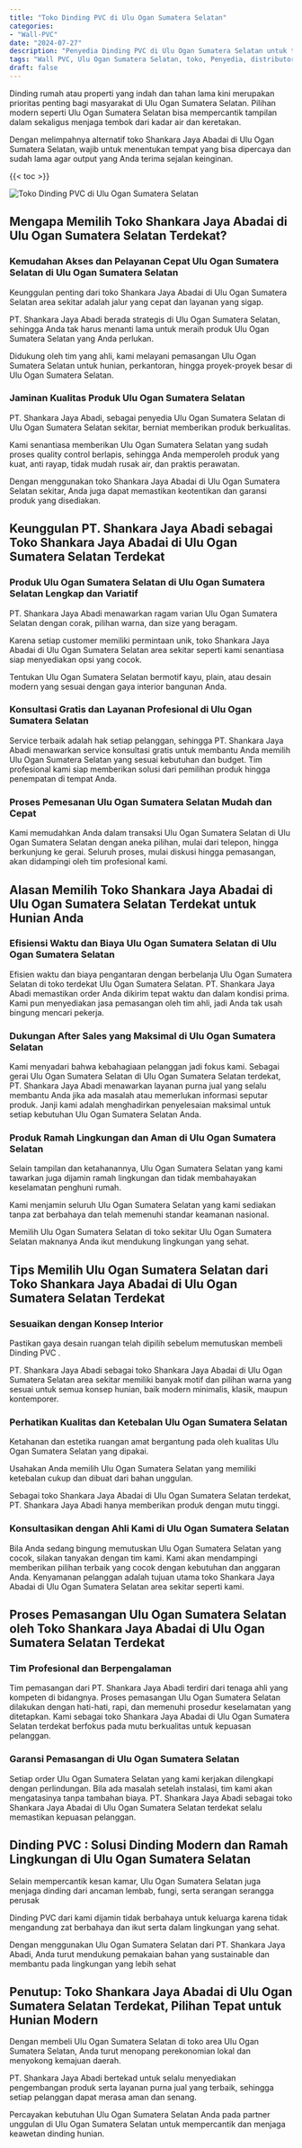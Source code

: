 ```yaml
---
title: "Toko Dinding PVC di Ulu Ogan Sumatera Selatan"
categories: 
- "Wall-PVC"
date: "2024-07-27"
description: "Penyedia Dinding PVC di Ulu Ogan Sumatera Selatan untuk tempat tinggal, kantor, serta ritel. Material unggulan, beragam motif, warna menarik, dengan layanan instalasi oleh tenaga ahli berpengalaman serta jaminan resmi!|Layanan penjualan Dinding PVC di Ulu Ogan Sumatera Selatan bagi kebutuhan rumah, office, atau gerai, dengan panel unggulan dan instalasi oleh tim berpengalaman serta kepastian resmi.|Pilihan Dinding PVC di Ulu Ogan Sumatera Selatan yang terpercaya untuk tempat tinggal, office, serta ritel, bersama panel terbaik dan instalasi ditangani oleh teknisi ahli serta kepastian resmi.|Penyediaan Dinding PVC di Ulu Ogan Sumatera Selatan untuk hunian, kantor, serta gerai, dengan panel terbaik dan penempatan dikerjakan oleh tenaga ahli ahli, dilengkapi dengan jaminan resmi.}"
tags: "Wall PVC, Ulu Ogan Sumatera Selatan, toko, Penyedia, distributor"
draft: false
---
```


Dinding rumah atau properti yang indah dan tahan lama kini merupakan prioritas penting bagi masyarakat di Ulu Ogan Sumatera Selatan. Pilihan modern seperti Ulu Ogan Sumatera Selatan bisa mempercantik tampilan dalam sekaligus menjaga tembok dari kadar air dan keretakan.

Dengan melimpahnya alternatif toko Shankara Jaya Abadai di Ulu Ogan Sumatera Selatan, wajib untuk menentukan tempat yang bisa dipercaya dan sudah lama agar output yang Anda terima sejalan keinginan.

{{< toc >}}

![Toko Dinding PVC di Ulu Ogan Sumatera Selatan](/images/Wall-PVC/Toko-Dinding-PVC-di-Ulu-Ogan-Sumatera-Selatan.png)


## Mengapa Memilih Toko Shankara Jaya Abadai di Ulu Ogan Sumatera Selatan Terdekat?

### Kemudahan Akses dan Pelayanan Cepat Ulu Ogan Sumatera Selatan di Ulu Ogan Sumatera Selatan

Keunggulan penting dari toko Shankara Jaya Abadai di Ulu Ogan Sumatera Selatan area sekitar adalah jalur yang cepat dan layanan yang sigap.

PT. Shankara Jaya Abadi berada strategis di Ulu Ogan Sumatera Selatan, sehingga Anda tak harus menanti lama untuk meraih produk Ulu Ogan Sumatera Selatan yang Anda perlukan.

Didukung oleh tim yang ahli, kami melayani pemasangan Ulu Ogan Sumatera Selatan untuk hunian, perkantoran, hingga proyek-proyek besar di Ulu Ogan Sumatera Selatan.

### Jaminan Kualitas Produk Ulu Ogan Sumatera Selatan

PT. Shankara Jaya Abadi, sebagai penyedia Ulu Ogan Sumatera Selatan di Ulu Ogan Sumatera Selatan sekitar, berniat memberikan produk berkualitas.

Kami senantiasa memberikan Ulu Ogan Sumatera Selatan yang sudah proses quality control berlapis, sehingga Anda memperoleh produk yang kuat, anti rayap, tidak mudah rusak air, dan praktis perawatan.

Dengan menggunakan toko Shankara Jaya Abadai di Ulu Ogan Sumatera Selatan sekitar, Anda juga dapat memastikan keotentikan dan garansi produk yang disediakan.

## Keunggulan PT. Shankara Jaya Abadi sebagai Toko Shankara Jaya Abadai di Ulu Ogan Sumatera Selatan Terdekat

### Produk Ulu Ogan Sumatera Selatan di Ulu Ogan Sumatera Selatan Lengkap dan Variatif

PT. Shankara Jaya Abadi menawarkan ragam varian Ulu Ogan Sumatera Selatan dengan corak, pilihan warna, dan size yang beragam.

Karena setiap customer memiliki permintaan unik, toko Shankara Jaya Abadai di Ulu Ogan Sumatera Selatan area sekitar seperti kami senantiasa siap menyediakan opsi yang cocok.

Tentukan Ulu Ogan Sumatera Selatan bermotif kayu, plain, atau desain modern yang sesuai dengan gaya interior bangunan Anda.

### Konsultasi Gratis dan Layanan Profesional di Ulu Ogan Sumatera Selatan

Service terbaik adalah hak setiap pelanggan, sehingga PT. Shankara Jaya Abadi menawarkan service konsultasi gratis untuk membantu Anda memilih Ulu Ogan Sumatera Selatan yang sesuai kebutuhan dan budget. Tim profesional kami siap memberikan solusi dari pemilihan produk hingga penempatan di tempat Anda.

### Proses Pemesanan Ulu Ogan Sumatera Selatan Mudah dan Cepat

Kami memudahkan Anda dalam transaksi Ulu Ogan Sumatera Selatan di Ulu Ogan Sumatera Selatan dengan aneka pilihan, mulai dari telepon, hingga berkunjung ke gerai. Seluruh proses, mulai diskusi hingga pemasangan, akan didampingi oleh tim profesional kami.

## Alasan Memilih Toko Shankara Jaya Abadai di Ulu Ogan Sumatera Selatan Terdekat untuk Hunian Anda

### Efisiensi Waktu dan Biaya Ulu Ogan Sumatera Selatan di Ulu Ogan Sumatera Selatan

Efisien waktu dan biaya pengantaran dengan berbelanja Ulu Ogan Sumatera Selatan di toko terdekat Ulu Ogan Sumatera Selatan. PT. Shankara Jaya Abadi memastikan order Anda dikirim tepat waktu dan dalam kondisi prima. Kami pun menyediakan jasa pemasangan oleh tim ahli, jadi Anda tak usah bingung mencari pekerja.

### Dukungan After Sales yang Maksimal di Ulu Ogan Sumatera Selatan

Kami menyadari bahwa kebahagiaan pelanggan jadi fokus kami. Sebagai gerai Ulu Ogan Sumatera Selatan di Ulu Ogan Sumatera Selatan terdekat, PT. Shankara Jaya Abadi menawarkan layanan purna jual yang selalu membantu Anda jika ada masalah atau memerlukan informasi seputar produk. Janji kami adalah menghadirkan penyelesaian maksimal untuk setiap kebutuhan Ulu Ogan Sumatera Selatan Anda.

### Produk Ramah Lingkungan dan Aman di Ulu Ogan Sumatera Selatan

Selain tampilan dan ketahanannya, Ulu Ogan Sumatera Selatan yang kami tawarkan juga dijamin ramah lingkungan dan tidak membahayakan keselamatan penghuni rumah.

Kami menjamin seluruh Ulu Ogan Sumatera Selatan yang kami sediakan tanpa zat berbahaya dan telah memenuhi standar keamanan nasional.

Memilih Ulu Ogan Sumatera Selatan di toko sekitar Ulu Ogan Sumatera Selatan maknanya Anda ikut mendukung lingkungan yang sehat.

## Tips Memilih Ulu Ogan Sumatera Selatan dari Toko Shankara Jaya Abadai di Ulu Ogan Sumatera Selatan Terdekat

### Sesuaikan dengan Konsep Interior 

Pastikan gaya desain ruangan telah dipilih sebelum memutuskan membeli  Dinding PVC .

PT. Shankara Jaya Abadi sebagai toko Shankara Jaya Abadai di Ulu Ogan Sumatera Selatan area sekitar memiliki banyak motif dan pilihan warna yang sesuai untuk semua konsep hunian, baik modern minimalis, klasik, maupun kontemporer.

### Perhatikan Kualitas dan Ketebalan Ulu Ogan Sumatera Selatan

Ketahanan dan estetika ruangan amat bergantung pada oleh kualitas Ulu Ogan Sumatera Selatan yang dipakai.

Usahakan Anda memilih Ulu Ogan Sumatera Selatan yang memiliki ketebalan cukup dan dibuat dari bahan unggulan.

Sebagai toko Shankara Jaya Abadai di Ulu Ogan Sumatera Selatan terdekat, PT. Shankara Jaya Abadi hanya memberikan produk dengan mutu tinggi.

### Konsultasikan dengan Ahli Kami di Ulu Ogan Sumatera Selatan

Bila Anda sedang bingung memutuskan Ulu Ogan Sumatera Selatan yang cocok, silakan tanyakan dengan tim kami. Kami akan mendampingi memberikan pilihan terbaik yang cocok dengan kebutuhan dan anggaran Anda. Kenyamanan pelanggan adalah tujuan utama toko Shankara Jaya Abadai di Ulu Ogan Sumatera Selatan area sekitar seperti kami.

## Proses Pemasangan Ulu Ogan Sumatera Selatan oleh Toko Shankara Jaya Abadai di Ulu Ogan Sumatera Selatan Terdekat

### Tim Profesional dan Berpengalaman

Tim pemasangan dari PT. Shankara Jaya Abadi terdiri dari tenaga ahli yang kompeten di bidangnya. Proses pemasangan Ulu Ogan Sumatera Selatan dilakukan dengan hati-hati, rapi, dan memenuhi prosedur keselamatan yang ditetapkan. Kami sebagai toko Shankara Jaya Abadai di Ulu Ogan Sumatera Selatan terdekat berfokus pada mutu berkualitas untuk kepuasan pelanggan.

### Garansi Pemasangan di Ulu Ogan Sumatera Selatan

Setiap order Ulu Ogan Sumatera Selatan yang kami kerjakan dilengkapi dengan perlindungan. Bila ada masalah setelah instalasi, tim kami akan mengatasinya tanpa tambahan biaya. PT. Shankara Jaya Abadi sebagai toko Shankara Jaya Abadai di Ulu Ogan Sumatera Selatan terdekat selalu memastikan kepuasan pelanggan.

##  Dinding PVC : Solusi Dinding Modern dan Ramah Lingkungan di Ulu Ogan Sumatera Selatan

Selain mempercantik kesan kamar, Ulu Ogan Sumatera Selatan juga menjaga dinding dari ancaman lembab, fungi, serta serangan serangga perusak

 Dinding PVC  dari kami dijamin tidak berbahaya untuk keluarga karena tidak mengandung zat berbahaya dan ikut serta dalam lingkungan yang sehat.

Dengan menggunakan Ulu Ogan Sumatera Selatan dari PT. Shankara Jaya Abadi, Anda turut mendukung pemakaian bahan yang sustainable dan membantu pada lingkungan yang lebih sehat

## Penutup: Toko Shankara Jaya Abadai di Ulu Ogan Sumatera Selatan Terdekat, Pilihan Tepat untuk Hunian Modern

Dengan membeli Ulu Ogan Sumatera Selatan di toko area Ulu Ogan Sumatera Selatan, Anda turut menopang perekonomian lokal dan menyokong kemajuan daerah.

PT. Shankara Jaya Abadi bertekad untuk selalu menyediakan pengembangan produk serta layanan purna jual yang terbaik, sehingga setiap pelanggan dapat merasa aman dan senang.

Percayakan kebutuhan Ulu Ogan Sumatera Selatan Anda pada partner unggulan di Ulu Ogan Sumatera Selatan untuk mempercantik dan menjaga keawetan dinding hunian.